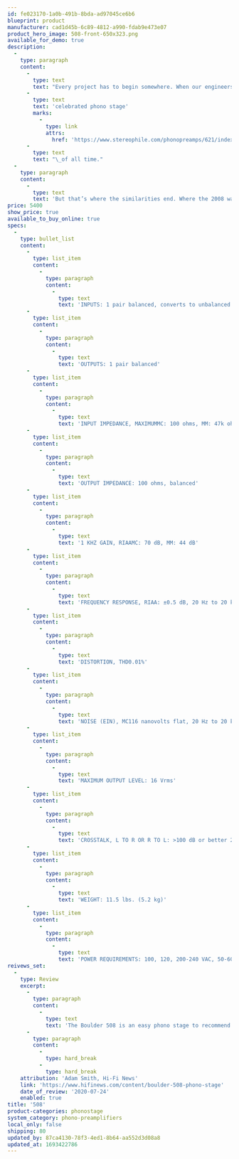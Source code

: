 ```yaml
---
id: fe023170-1a0b-491b-8bda-ad97045ce6b6
blueprint: product
manufacturer: cad1d45b-6c89-4812-a990-fdab9e473e07
product_hero_image: 508-front-650x323.png
available_for_demo: true
description:
  -
    type: paragraph
    content:
      -
        type: text
        text: "Every project has to begin somewhere. When our engineers began work on the Boulder 508 Phono Preamplifier they began with inspiration from the absolute pinnacle of vinyl playback: the 2008 Phono Preamplifier, easily the most\_"
      -
        type: text
        text: 'celebrated phono stage'
        marks:
          -
            type: link
            attrs:
              href: 'https://www.stereophile.com/phonopreamps/621/index.html'
      -
        type: text
        text: "\_of all time."
  -
    type: paragraph
    content:
      -
        type: text
        text: 'But that’s where the similarities end. Where the 2008 was pure excess, the 508 is pure efficiency. As the smallest Boulder in more than two decades, the 508 packs an enormous amount of performance in a single, small chassis. A chassis that is carved from a single block of metal, no less. All of the proper inputs, outputs, and adjustments are here. As is the one constant from every Boulder product since Day One: a stunning level of performance.'
price: 5400
show_price: true
available_to_buy_online: true
specs:
  -
    type: bullet_list
    content:
      -
        type: list_item
        content:
          -
            type: paragraph
            content:
              -
                type: text
                text: 'INPUTS: 1 pair balanced, converts to unbalanced'
      -
        type: list_item
        content:
          -
            type: paragraph
            content:
              -
                type: text
                text: 'OUTPUTS: 1 pair balanced'
      -
        type: list_item
        content:
          -
            type: paragraph
            content:
              -
                type: text
                text: 'INPUT IMPEDANCE, MAXIMUMMC: 100 ohms, MM: 47k ohms'
      -
        type: list_item
        content:
          -
            type: paragraph
            content:
              -
                type: text
                text: 'OUTPUT IMPEDANCE: 100 ohms, balanced'
      -
        type: list_item
        content:
          -
            type: paragraph
            content:
              -
                type: text
                text: '1 KHZ GAIN, RIAAMC: 70 dB, MM: 44 dB'
      -
        type: list_item
        content:
          -
            type: paragraph
            content:
              -
                type: text
                text: 'FREQUENCY RESPONSE, RIAA: ±0.5 dB, 20 Hz to 20 kHz'
      -
        type: list_item
        content:
          -
            type: paragraph
            content:
              -
                type: text
                text: 'DISTORTION, THD0.01%'
      -
        type: list_item
        content:
          -
            type: paragraph
            content:
              -
                type: text
                text: 'NOISE (EIN), MC116 nanovolts flat, 20 Hz to 20 kHz'
      -
        type: list_item
        content:
          -
            type: paragraph
            content:
              -
                type: text
                text: 'MAXIMUM OUTPUT LEVEL: 16 Vrms'
      -
        type: list_item
        content:
          -
            type: paragraph
            content:
              -
                type: text
                text: 'CROSSTALK, L TO R OR R TO L: >100 dB or better 20 Hz to 20 kHz'
      -
        type: list_item
        content:
          -
            type: paragraph
            content:
              -
                type: text
                text: 'WEIGHT: 11.5 lbs. (5.2 kg)'
      -
        type: list_item
        content:
          -
            type: paragraph
            content:
              -
                type: text
                text: 'POWER REQUIREMENTS: 100, 120, 200-240 VAC, 50-60 Hz'
reivews_set:
  -
    type: Review
    excerpt:
      -
        type: paragraph
        content:
          -
            type: text
            text: 'The Boulder 508 is an easy phono stage to recommend. It boasts clarity, low noise and a consistency across MM and MC that makes it a hugely enjoyable listen. If there''s a drawback it''s that there are other phono stages offering greater flexibility at a lower price, but if the features here cover your needs then the 508 should be high on your ''must hear'' list. Simplicity and purity are its watchwords.'
      -
        type: paragraph
        content:
          -
            type: hard_break
          -
            type: hard_break
    attribution: 'Adam Smith, Hi-Fi News'
    link: 'https://www.hifinews.com/content/boulder-508-phono-stage'
    date_of_review: '2020-07-24'
    enabled: true
title: '508'
product-categories: phonostage
system_category: phono-preamplifiers
local_only: false
shipping: 80
updated_by: 87ca4130-78f3-4ed1-8b64-aa552d3d08a8
updated_at: 1693422786
---
```

